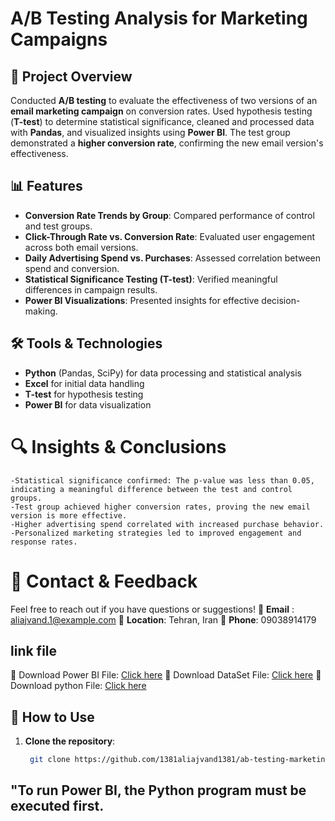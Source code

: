# A/B Testing Analysis for Marketing Campaigns

## 📌 Project Overview
Conducted **A/B testing** to evaluate the effectiveness of two versions of an **email marketing campaign** on conversion rates. Used hypothesis testing (**T-test**) to determine statistical significance, cleaned and processed data with **Pandas**, and visualized insights using **Power BI**. The test group demonstrated a **higher conversion rate**, confirming the new email version's effectiveness.

## 📊 Features
- **Conversion Rate Trends by Group**: Compared performance of control and test groups.
- **Click-Through Rate vs. Conversion Rate**: Evaluated user engagement across both email versions.
- **Daily Advertising Spend vs. Purchases**: Assessed correlation between spend and conversion.
- **Statistical Significance Testing (T-test)**: Verified meaningful differences in campaign results.
- **Power BI Visualizations**: Presented insights for effective decision-making.

## 🛠 Tools & Technologies
- **Python** (Pandas, SciPy) for data processing and statistical analysis  
- **Excel** for initial data handling  
- **T-test** for hypothesis testing  
- **Power BI** for data visualization

# 🔍 Insights & Conclusions
    -Statistical significance confirmed: The p-value was less than 0.05, indicating a meaningful difference between the test and control groups.
    -Test group achieved higher conversion rates, proving the new email version is more effective.
    -Higher advertising spend correlated with increased purchase behavior.
    -Personalized marketing strategies led to improved engagement and response rates.

# 📩 Contact & Feedback
Feel free to reach out if you have questions or suggestions! 
📧 **Email** : aliajvand.1@example.com 
📍 **Location**: Tehran, Iran 
📱 **Phone**: 09038914179

## link file
📂 Download Power BI File: [Click here](https://drive.google.com/file/d/1M01zqggAgqT9OYN0RgKlJKrRonZ5YsL2/view?usp=drive_link)
📂 Download DataSet File: [Click here](https://drive.google.com/file/d/1iVQKGSCipzhzvWpC_ZUHaeKowT2tE_ip/view?usp=drive_link)
📂 Download python File: [Click here](https://drive.google.com/file/d/1KQMIy0BNNYNgPR1oi8_C5unPLQ9DG_Tp/view?usp=drive_link)


## 🚀 How to Use
1. **Clone the repository**:
   ```bash
    git clone https://github.com/1381aliajvand1381/ab-testing-marketing.git

##  **"To run Power BI, the Python program must be executed first.**
